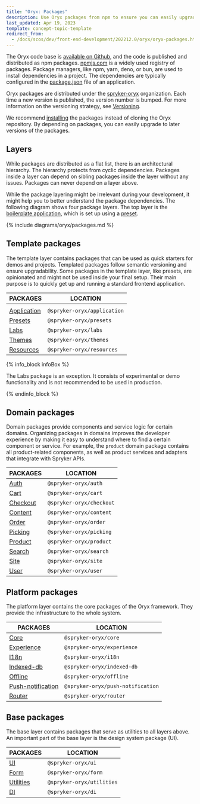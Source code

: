 ```yaml
---
title: "Oryx: Packages"
description: Use Oryx packages from npm to ensure you can easily upgrade to newer versions.
last_updated: Apr 19, 2023
template: concept-topic-template
redirect_from:
  - /docs/scos/dev/front-end-development/202212.0/oryx/oryx-packages.html
---
```


The Oryx code base is [available on Github](https://github.com/spryker/oryx/), and the code is published and distributed as npm packages. [npmjs.com](https://www.npmjs.com/) is a widely used registry of packages. Package managers, like npm, yarn, deno, or bun, are used to install dependencies in a project. The dependencies are typically configured in the [package.json](https://docs.npmjs.com/cli/v9/configuring-npm/package-json) file of an application.

Oryx packages are distributed under the [spryker-oryx](https://www.npmjs.com/org/spryker-oryx) organization. Each time a new version is published, the version number is bumped. For more information on the versioning strategy, see [Versioning](/docs/scos/dev/front-end-development/{{page.version}}/oryx/getting-started/oryx-versioning.html).

We recommend [installing](/docs/scos/dev/front-end-development/{{page.version}}/oryx/getting-started/set-up-oryx.html) the packages instead of cloning the Oryx repository. By depending on packages, you can easily upgrade to later versions of the packages.

## Layers

While packages are distributed as a flat list, there is an architectural hierarchy. The hierarchy protects from cyclic dependencies. Packages inside a layer can depend on sibling packages inside the layer without any issues. Packages can never depend on a layer above.

While the package layering might be irrelevant during your development, it might help you to better understand the package dependencies. The following diagram shows four package layers. The top layer is the [boilerplate application](/docs/scos/dev/front-end-development/{{page.version}}/oryx/getting-started/oryx-boilerplate.html), which is set up using a [preset](/docs/scos/dev/front-end-development/{{page.version}}/oryx/building-applications/oryx-presets.html).

{% include diagrams/oryx/packages.md %}

## Template packages

The template layer contains packages that can be used as quick starters for demos and projects. Templated packages follow semantic versioning and ensure upgradability. Some packages in the template layer, like presets, are opinionated and might not be used inside your final setup. Their main purpose is to quickly get up and running a standard frontend application.

| PACKAGES                                                               | LOCATION                    |
| ---------------------------------------------------------------------- | --------------------------- |
|                                                                        |                             |
| [Application](https://www.npmjs.com/package/@spryker-oryx/application) | `@spryker-oryx/application` |
| [Presets](https://www.npmjs.com/package/@spryker-oryx/presets)         | `@spryker-oryx/presets`     |
| [Labs](https://www.npmjs.com/package/@spryker-oryx/labs)               | `@spryker-oryx/labs`        |
| [Themes](https://www.npmjs.com/package/@spryker-oryx/themes)           | `@spryker-oryx/themes`      |
| [Resources](https://www.npmjs.com/package/@spryker-oryx/resources)     | `@spryker-oryx/resources`   |

{% info_block infoBox %}

The Labs package is an exception. It consists of experimental or demo functionality and is not recommended to be used in production.

{% endinfo_block %}

## Domain packages

Domain packages provide components and service logic for certain domains. Organizing packages in domains improves the developer experience by making it easy to understand where to find a certain component or service. For example, the `product` domain package contains all product-related components, as well as product services and adapters that integrate with Spryker APIs.

| PACKAGES                                                         | LOCATION                 |
| ---------------------------------------------------------------- | ------------------------ |
| [Auth](https://www.npmjs.com/package/@spryker-oryx/auth)         | `@spryker-oryx/auth`     |
| [Cart](https://www.npmjs.com/package/@spryker-oryx/cart)         | `@spryker-oryx/cart`     |
| [Checkout](https://www.npmjs.com/package/@spryker-oryx/checkout) | `@spryker-oryx/checkout` |
| [Content](https://www.npmjs.com/package/@spryker-oryx/content)   | `@spryker-oryx/content`  |
| [Order](https://www.npmjs.com/package/@spryker-oryx/order)       | `@spryker-oryx/order`    |
| [Picking](https://www.npmjs.com/package/@spryker-oryx/picking)   | `@spryker-oryx/picking`  |
| [Product](https://www.npmjs.com/package/@spryker-oryx/product)   | `@spryker-oryx/product`  |
| [Search](https://www.npmjs.com/package/@spryker-oryx/search)     | `@spryker-oryx/search`   |
| [Site](https://www.npmjs.com/package/@spryker-oryx/site)         | `@spryker-oryx/site`     |
| [User](https://www.npmjs.com/package/@spryker-oryx/user)         | `@spryker-oryx/user`     |

## Platform packages

The platform layer contains the core packages of the Oryx framework. They provide the infrastructure to the whole system.

| PACKAGES                                                                           | LOCATION                          |
| ---------------------------------------------------------------------------------- | --------------------------------- |
| [Core](https://www.npmjs.com/package/@spryker-oryx/core)                           | `@spryker-oryx/core`              |
| [Experience](https://www.npmjs.com/package/@spryker-oryx/experience)               | `@spryker-oryx/experience`        |
| [I18n](https://www.npmjs.com/package/@spryker-oryx/I18n)                           | `@spryker-oryx/i18n`              |
| [Indexed-db](https://www.npmjs.com/package/@spryker-oryx/indexed-db)               | `@spryker-oryx/indexed-db`        |
| [Offline](https://www.npmjs.com/package/@spryker-oryx/offline)                     | `@spryker-oryx/offline`           |
| [Push-notification](https://www.npmjs.com/package/@spryker-oryx/push-notification) | `@spryker-oryx/push-notification` |
| [Router](https://www.npmjs.com/package/@spryker-oryx/router)                       | `@spryker-oryx/router`            |

## Base packages

The base layer contains packages that serve as utilities to all layers above. An important part of the base layer is the design system package (UI).

| PACKAGES                                                           | LOCATION                  |
| ------------------------------------------------------------------ | ------------------------- |
| [UI](https://www.npmjs.com/package/@spryker-oryx/ui)               | `@spryker-oryx/ui`        |
| [Form](https://www.npmjs.com/package/@spryker-oryx/form)           | `@spryker-oryx/form`      |
| [Utilities](https://www.npmjs.com/package/@spryker-oryx/utilities) | `@spryker-oryx/utilities` |
| [DI](https://www.npmjs.com/package/@spryker-oryx/di)               | `@spryker-oryx/di`        |
